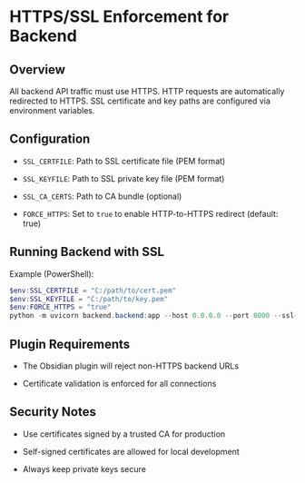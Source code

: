# HTTPS/SSL Enforcement for Backend

## Overview

All backend API traffic must use HTTPS. HTTP requests are automatically redirected to HTTPS. SSL certificate and key paths are configured via environment variables.

## Configuration

- `SSL_CERTFILE`: Path to SSL certificate file (PEM format)

- `SSL_KEYFILE`: Path to SSL private key file (PEM format)

- `SSL_CA_CERTS`: Path to CA bundle (optional)

- `FORCE_HTTPS`: Set to `true` to enable HTTP-to-HTTPS redirect (default: true)

## Running Backend with SSL

Example (PowerShell):
```powershell
$env:SSL_CERTFILE = "C:/path/to/cert.pem"
$env:SSL_KEYFILE = "C:/path/to/key.pem"
$env:FORCE_HTTPS = "true"
python -m uvicorn backend.backend:app --host 0.0.0.0 --port 8000 --ssl-keyfile $env:SSL_KEYFILE --ssl-certfile $env:SSL_CERTFILE
```

## Plugin Requirements

- The Obsidian plugin will reject non-HTTPS backend URLs

- Certificate validation is enforced for all connections

## Security Notes

- Use certificates signed by a trusted CA for production

- Self-signed certificates are allowed for local development

- Always keep private keys secure
